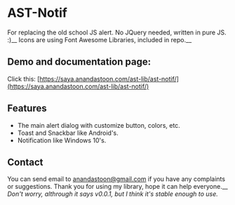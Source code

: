 # AST-Notif
For replacing the old school JS alert. No JQuery needed, written in pure JS. :)__
Icons are using Font Awesome Libraries, included in repo.__

## Demo and documentation page:
Click this: [https://saya.anandastoon.com/ast-lib/ast-notif/](https://saya.anandastoon.com/ast-lib/ast-notif/)

## Features
* The main alert dialog with customize button, colors, etc.
* Toast and Snackbar like Android's.
* Notification like Windows 10's.

## Contact
You can send email to anandastoon@gmail.com if you have any complaints or suggestions. Thank you for using my library, hope it can help everyone.__
*Don't worry, althrough it says v0.0.1, but I think it's stable enough to use.*
